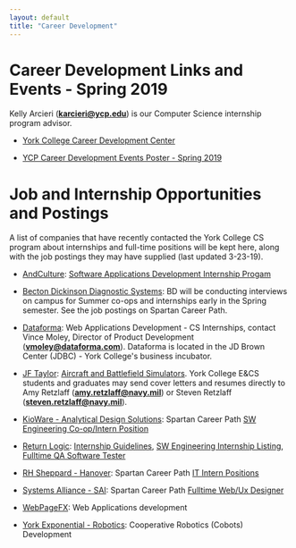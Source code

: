 ```yaml
---
layout: default
title: "Career Development"
---
```


Career Development Links and Events - Spring 2019
====================================================
Kelly Arcieri (**karcieri@ycp.edu**) is our Computer Science internship program advisor.

* [York College Career Development Center](https://www.ycp.edu/about-us/offices-and-departments/student-success/career-development-center/)

* [YCP Career Development Events Poster - Spring 2019](FINAL_Spring_2019_Events_Poster.pdf)


Job and Internship Opportunities and Postings
=============================================
A list of companies that have recently contacted the York College CS program about internships and full-time positions will be kept here, along with the job postings they may have supplied (last updated 3-23-19).

* [AndCulture](https://andculture.com): [Software Applications Development Internship Progam](Andculture_Internship_Program-SLIP_PROGRAM_2019-FINAL.pdf)

* [Becton Dickinson Diagnostic Systems](https://www.bd.com/en-us/company/about-bd): BD will be conducting interviews on campus for Summer co-ops and internships early in the Spring semester.  See the job postings on Spartan Career Path.

* [Dataforma](https://www.dataforma.com): Web Applications Development - CS Internships, contact Vince Moley, Director of Product Development (**vmoley@dataforma.com**).  Dataforma is located in the JD Brown Center (JDBC) - York College's business incubator.

* [JF Taylor](https://www.jfti.com): [Aircraft and Battlefield Simulators](https://www.jfti.com/CAREERS).  York College E&CS students and graduates may send cover letters and resumes directly to Amy Retzlaff (**amy.retzlaff@navy.mil**) or Steven Retzlaff (**steven.retzlaff@navy.mil**).

* [KioWare - Analytical Design Solutions](https://www.kioware.com): Spartan Career Path [SW Engineering Co-op/Intern Position](KioWare_SW_Engineer_Intern.pdf)

* [Return Logic](https://returnlogic.com): [Internship Guidelines](ReturnLogic_Internship_Guidelines.pdf), [SW Engineering Internship Listing](ReturnLogic_Engineering_Internship_University_Listing.pdf), [Fulltime QA Software Tester](ReturnLogic_QA_Software_Tester.pdf)

* [RH Sheppard - Hanover](http://rhsheppard.com): Spartan Career Path [IT Intern Positions](RHSheppard_IT_Intern.pdf)

* [Systems Alliance - SAI](https://www.systemsalliance.com): Spartan Career Path [Fulltime Web/Ux Designer](SAI_Web_UX_Designer.pdf)

* [WebPageFX](https://www.webpagefx.com): Web Applications development

* [York Exponential - Robotics](http://yorkexponential.com): Cooperative Robotics (Cobots) Development

<!--

* [Merit Marketing](https://www.madewithmerit.com): [Web Applications Development](MeritMarketingWebDeveloperJobDescription.pdf)

* [Naval Air Warfare Center - Aircraft Division (NAWCAD)](https://www.indeed.com/jobs?q=Science-Technology-Engineering-Math+%28STEM%29+Student+Internships&l=Lexington+Park%2C+MD)

* [PrivacyCheq.com Web Applications Support](PrivacyCheqPosting_012118.pdf)

-->